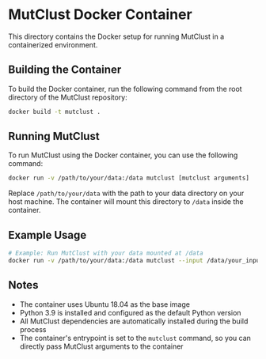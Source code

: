 # MutClust Docker Container

This directory contains the Docker setup for running MutClust in a containerized environment.

## Building the Container

To build the Docker container, run the following command from the root directory of the MutClust repository:

```bash
docker build -t mutclust .
```

## Running MutClust

To run MutClust using the Docker container, you can use the following command:

```bash
docker run -v /path/to/your/data:/data mutclust [mutclust arguments]
```

Replace `/path/to/your/data` with the path to your data directory on your host machine. The container will mount this directory to `/data` inside the container.

## Example Usage

```bash
# Example: Run MutClust with your data mounted at /data
docker run -v /path/to/your/data:/data mutclust --input /data/your_input_file.csv --output /data/results
```

## Notes

- The container uses Ubuntu 18.04 as the base image
- Python 3.9 is installed and configured as the default Python version
- All MutClust dependencies are automatically installed during the build process
- The container's entrypoint is set to the `mutclust` command, so you can directly pass MutClust arguments to the container 
